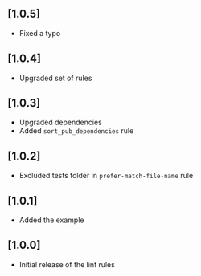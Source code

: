 ## [1.0.5]

- Fixed a typo

## [1.0.4]

- Upgraded set of rules

## [1.0.3]

- Upgraded dependencies
- Added `sort_pub_dependencies` rule

## [1.0.2]

- Excluded tests folder in `prefer-match-file-name` rule

## [1.0.1]

- Added the example

## [1.0.0]

- Initial release of the lint rules